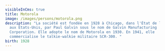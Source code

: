 ```yaml
---
visibleInCms: true
title: Motorola
image: /images/persons/motorola.png
description: "La société est fondée en 1928 à Chicago, dans l'État de l'Illinois
  aux États-Unis, par Paul Galvin sous le nom de Galvin Manufacturing
  Corporation. Elle adopte le nom de Motorola en 1930. En 1941, elle
  commercialise le talkie-walkie militaire SCR-300. "
birth: 1928
---
```

